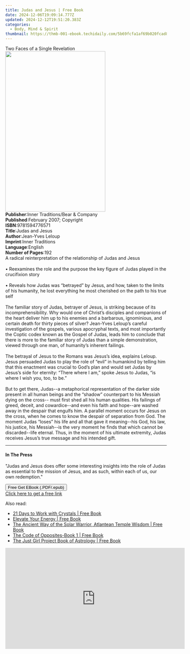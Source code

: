 ```yaml
---
title: Judas and Jesus | Free Book
date: 2024-12-06T19:09:14.777Z
updated: 2024-12-12T19:51:20.383Z
categories:
  - Body, Mind & Spirit
thumbnail: https://thmb-001-ebook.techidaily.com/5b69fcfa1af69b020fcad8c362d71b9ce1a1d1a74c45a29f93aeb090c7674291.jpg
---
```

<main id="book-container">
  <div class="flex flex-col">
    <div class="book-brief flex-1 py-6 px-4 sm:p-6 md:py-10 md:px-8">
      <!-- brief-->
      <div class="book-brief-main">Two Faces of a Single Revelation</div>
    </div>
    <div
      class="book-meta-info flex-1 grid gap-4 col-start-1 col-end-3 row-start-1 sm:mb-6 sm:grid-cols-4 lg:gap-6 lg:col-start-2 lg:row-end-6 lg:row-span-6 lg:mb-0"
    >
      <div
        class="book-meta-info-left place-content-center mt-4 p-4 text-sm leading-6 col-start-2 col-span-2 dark:text-slate-400"
      >
        <img
          class="w-full h-500 object-cover rounded-lg sm:h-255 sm:col-span-2 lg:col-span-full"
          src="https://img-001-ebook.techidaily.com/3c56a978be27ee98fa86f4f28d802b387c7b9d6f46247ec6af223a6b6fb755fb.jpg"
          alt=""
          width="312"
          height="500"
        />
      </div>
      <div
        class="book-meta-info-right mt-2 col-start-1 row-start-2 col-span-3 self-center"
      >
        <!-- meta data  -->
        <div class="flex flex-col px-4 md:px-8">
          <div class="flex-1">
            <strong>Publisher</strong>:<span class="px-2"
              >Inner Traditions/Bear &amp; Company</span
            >
          </div>
          <div class="flex-1">
            <strong>Published</strong>:<span class="px-2"
              >February 2007; Copyright</span
            >
          </div>
          <div class="flex-1">
            <strong>ISBN</strong>:<span class="px-2">9781594776571</span>
          </div>
          <div class="flex-1">
            <strong>Title</strong>:<span class="px-2">Judas and Jesus</span>
          </div>
          <div class="flex-1">
            <strong>Author</strong>:<span class="px-2">Jean-Yves Leloup</span>
          </div>
          <div class="flex-1">
            <strong>Imprint</strong>:<span class="px-2">Inner Traditions</span>
          </div>
          <div class="flex-1">
            <strong>Language</strong>:<span class="px-2">English</span>
          </div>
          <div class="flex-1">
            <strong>Number of Pages</strong>:<span class="px-2">192</span>
          </div>
        </div>
      </div>
    </div>
    <div class="book-description flex-1 py-6 px-4 sm:p-6 md:py-10 md:px-8">
      <div class="book-description-main">
        <div accordion-content="" id="description">
          A radical reinterpretation of the relationship of Judas and Jesus
          <br /><br />• Reexamines the role and the purpose the key figure of
          Judas played in the crucifixion story <br /><br />• Reveals how Judas
          was “betrayed” by Jesus, and how, taken to the limits of his humanity,
          he lost everything he most cherished on the path to his true self
          <br /><br />The familiar story of Judas, betrayer of Jesus, is
          striking because of its incomprehensibility. Why would one of Christ’s
          disciples and companions of the heart deliver him up to his enemies
          and a barbarous, ignominious, and certain death for thirty pieces of
          silver? Jean-Yves Leloup’s careful investigation of the gospels,
          various apocryphal texts, and most importantly the Coptic codex known
          as the Gospel of Judas, leads him to conclude that there is more to
          the familiar story of Judas than a simple demonstration, viewed
          through one man, of humanity’s inherent failings. <br /><br />The
          betrayal of Jesus to the Romans was Jesus’s idea, explains Leloup.
          Jesus persuaded Judas to play the role of “evil” in humankind by
          telling him that this enactment was crucial to God’s plan and would
          set Judas by Jesus’s side for eternity: “There where I am,” spoke
          Jesus to Judas, “is where I wish you, too, to be.” <br /><br />But to
          get there, Judas--a metaphorical representation of the darker side
          present in all human beings and the “shadow” counterpart to his
          Messiah dying on the cross-- must first shed all his human qualities.
          His failings of greed, deceit, and cowardice--and even his faith and
          hope--are washed away in the despair that engulfs him. A parallel
          moment occurs for Jesus on the cross, when he comes to know the
          despair of separation from God. The moment Judas “loses” his life and
          all that gave it meaning--his God, his law, his justice, his
          Messiah--is the very moment he finds that which cannot be
          discarded--life eternal. Thus, in the moment of his ultimate
          extremity, Judas receives Jesus’s true message and his intended gift.
        </div>
        <div class="accordion-fader"></div>
      </div>
    </div>
    <div class="book-excerpts flex-1 py-6 px-4 sm:p-6 md:py-10 md:px-8">
      <!-- excerpts-->
      <div class="book-excerpts-main">
        <hr />
        <h4 class="placeholder placeholder-heading">
          <span>In The Press</span>
        </h4>
        <p>
          "Judas and Jesus does offer some interesting insights into the role of
          Judas as essential to the mission of Jesus, and as such, within each
          of us, our own redemption."
        </p>
      </div>
    </div>
    <div
      class="book-about-author flex-1 py-6 px-4 sm:p-6 md:py-10 md:px-8"
    ></div>
    <div class="book-free-get flex-1 py-6 px-4 sm:p-6 md:py-10 md:px-8">
      <button
        id="btn-free-get"
        class="bg-blue-500 hover:bg-blue-700 text-white font-bold py-2 px-4 rounded"
      >
        Free Get EBook (.PDF/.epub)
      </button>
      <div id="countdown-display" class="px-2 text-lg mt-2"></div>
      <a
        id="free-link"
        class="hidden bg-blue-500 hover:bg-blue-700 text-white font-bold py-2 px-4 rounded"
        href="https://www.ebooks.com/en-us/book/95782173/judas-and-jesus/jean-yves-leloup/"
        target="_blank"
        >Click here to get a free link</a
      >
    </div>
    <script>
      let countdownTime = 0;
      let countdownInterval = null;
      document
        .getElementById('btn-free-get')
        .addEventListener('click', startCountdown);
      function startCountdown() {
        countdownTime = new Date().getTime() + 60000 * 3;
        countdownInterval = setInterval(updateCountdown, 1000);
        document.getElementById('btn-free-get').disabled = true;
        document
          .getElementById('btn-free-get')
          .classList.add('bg-gray-500', 'cursor-not-allowed');
      }
      function updateCountdown() {
        let currentTime = new Date().getTime();
        let timeLeft = countdownTime - currentTime;
        let secondsLeft = Math.floor(timeLeft / 1000);
        document.getElementById('countdown-display').innerHTML =
          `Remaining time: ${secondsLeft} seconds.`;
        if (secondsLeft <= 0) {
          clearInterval(countdownInterval);
          document.getElementById('btn-free-get').classList.add('hidden');
          document.getElementById('free-link').classList.remove('hidden');
          document.getElementById('countdown-display').innerHTML = '';
        }
      }
    </script>
  </div>
</main>

<ins class="adsbygoogle"
      style="display:block"
      data-ad-client="ca-pub-7571918770474297"
      data-ad-slot="8358498916"
      data-ad-format="auto"
      data-full-width-responsive="true"></ins>
    

<span class="atpl-alsoreadstyle">Also read:</span>
<div><ul>
<li><a href="https://novels-ebooks.techidaily.com/210498028-9781788178952-21-days-to-work-with-crystals/"><u>21 Days to Work with Crystals | Free Book</u></a></li>
<li><a href="https://novels-ebooks.techidaily.com/210497771-9781925471533-elevate-your-energy/"><u>Elevate Your Energy | Free Book</u></a></li>
<li><a href="https://novels-ebooks.techidaily.com/210497892-9781732298149-the-ancient-way-of-the-solar-warrior-atlantean-temple-wisdom/"><u>The Ancient Way of the Solar Warrior, Atlantean Temple Wisdom | Free Book</u></a></li>
<li><a href="https://novels-ebooks.techidaily.com/210497903-9780982460535-the-code-of-opposites-book-1/"><u>The Code of Opposites-Book 1 | Free Book</u></a></li>
<li><a href="https://novels-ebooks.techidaily.com/210496981-9781632174390-the-just-girl-project-book-of-astrology/"><u>The Just Girl Project Book of Astrology | Free Book</u></a></li>
</ul></div>

<!-- affiliate ads begin -->
<iframe width="560" height="315" src="https://www.youtube.com/embed/qbuund2HKOQ?si=NaGHqIrx8hSL7gWV" title="YouTube video player" frameborder="0" allow="accelerometer; autoplay; clipboard-write; encrypted-media; gyroscope; picture-in-picture; web-share" referrerpolicy="strict-origin-when-cross-origin" allowfullscreen></iframe>
<!-- affiliate ads end -->

